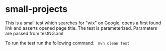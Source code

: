 # small-projects
This is a small test which searches for "wix" on Google, opens a first found link and asserts opened page title.
The test is parameterized. Parameters are passed from testNG.xml

To run the test run the following command:
<code> mvn clean test <code>
